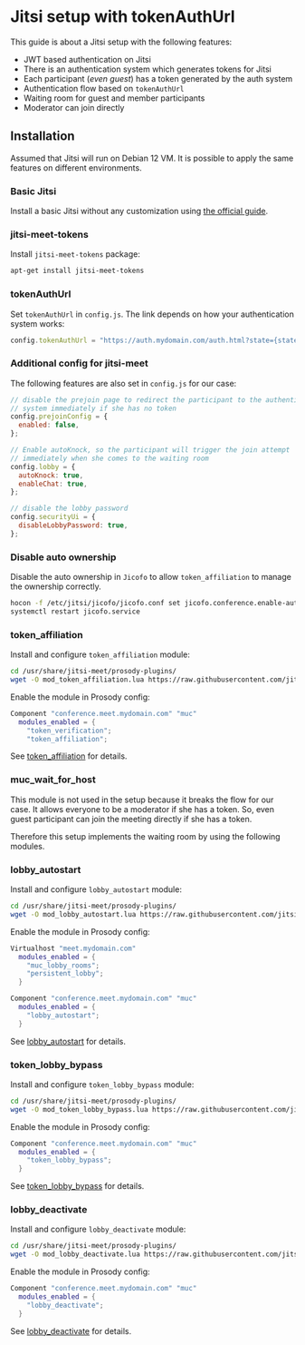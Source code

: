 # Jitsi setup with tokenAuthUrl

This guide is about a Jitsi setup with the following features:

- JWT based authentication on Jitsi
- There is an authentication system which generates tokens for Jitsi
- Each participant (_even guest_) has a token generated by the auth system
- Authentication flow based on `tokenAuthUrl`
- Waiting room for guest and member participants
- Moderator can join directly

## Installation

Assumed that Jitsi will run on Debian 12 VM. It is possible to apply the same
features on different environments.

### Basic Jitsi

Install a basic Jitsi without any customization using
[the official guide](https://jitsi.github.io/handbook/docs/devops-guide/devops-guide-quickstart).

### jitsi-meet-tokens

Install `jitsi-meet-tokens` package:

```bash
apt-get install jitsi-meet-tokens
```

### tokenAuthUrl

Set `tokenAuthUrl` in `config.js`. The link depends on how your authentication
system works:

```javascript
config.tokenAuthUrl = "https://auth.mydomain.com/auth.html?state={state}";
```

### Additional config for jitsi-meet

The following features are also set in `config.js` for our case:

```javascript
// disable the prejoin page to redirect the participant to the authentication
// system immediately if she has no token
config.prejoinConfig = {
  enabled: false,
};

// Enable autoKnock, so the participant will trigger the join attempt
// immediately when she comes to the waiting room
config.lobby = {
  autoKnock: true,
  enableChat: true,
};

// disable the lobby password
config.securityUi = {
  disableLobbyPassword: true,
};
```

### Disable auto ownership

Disable the auto ownership in `Jicofo` to allow `token_affiliation` to manage
the ownership correctly.

```bash
hocon -f /etc/jitsi/jicofo/jicofo.conf set jicofo.conference.enable-auto-owner false
systemctl restart jicofo.service
```

### token_affiliation

Install and configure `token_affiliation` module:

```bash
cd /usr/share/jitsi-meet/prosody-plugins/
wget -O mod_token_affiliation.lua https://raw.githubusercontent.com/jitsi-contrib/prosody-plugins/main/token_affiliation/mod_token_affiliation.lua
```

Enable the module in Prosody config:

```lua
Component "conference.meet.mydomain.com" "muc"
  modules_enabled = {
    "token_verification";
    "token_affiliation";
```

See
[token_affiliation](https://github.com/jitsi-contrib/prosody-plugins/tree/main/token_affiliation)
for details.

### muc_wait_for_host

This module is not used in the setup because it breaks the flow for our case. It
allows everyone to be a moderator if she has a token. So, even guest participant
can join the meeting directly if she has a token.

Therefore this setup implements the waiting room by using the following modules.

### lobby_autostart

Install and configure `lobby_autostart` module:

```bash
cd /usr/share/jitsi-meet/prosody-plugins/
wget -O mod_lobby_autostart.lua https://raw.githubusercontent.com/jitsi-contrib/prosody-plugins/main/lobby_autostart/mod_lobby_autostart.lua
```

Enable the module in Prosody config:

```lua
Virtualhost "meet.mydomain.com"
  modules_enabled = {
    "muc_lobby_rooms";
    "persistent_lobby";
  }

Component "conference.meet.mydomain.com" "muc"
  modules_enabled = {
    "lobby_autostart";
  }
```

See
[lobby_autostart](https://github.com/jitsi-contrib/prosody-plugins/tree/main/lobby_autostart)
for details.

### token_lobby_bypass

Install and configure `token_lobby_bypass` module:

```bash
cd /usr/share/jitsi-meet/prosody-plugins/
wget -O mod_token_lobby_bypass.lua https://raw.githubusercontent.com/jitsi-contrib/prosody-plugins/main/token_lobby_bypass/mod_token_lobby_bypass.lua
```

Enable the module in Prosody config:

```lua
Component "conference.meet.mydomain.com" "muc"
  modules_enabled = {
    "token_lobby_bypass";
  }
```

See
[token_lobby_bypass](https://github.com/jitsi-contrib/prosody-plugins/tree/main/token_lobby_bypass)
for details.

### lobby_deactivate

Install and configure `lobby_deactivate` module:

```bash
cd /usr/share/jitsi-meet/prosody-plugins/
wget -O mod_lobby_deactivate.lua https://raw.githubusercontent.com/jitsi-contrib/prosody-plugins/main/lobby_deactivate/mod_lobby_deactivate.lua
```

Enable the module in Prosody config:

```lua
Component "conference.meet.mydomain.com" "muc"
  modules_enabled = {
    "lobby_deactivate";
  }
```

See
[lobby_deactivate](https://github.com/jitsi-contrib/prosody-plugins/tree/main/lobby_deactivate)
for details.
